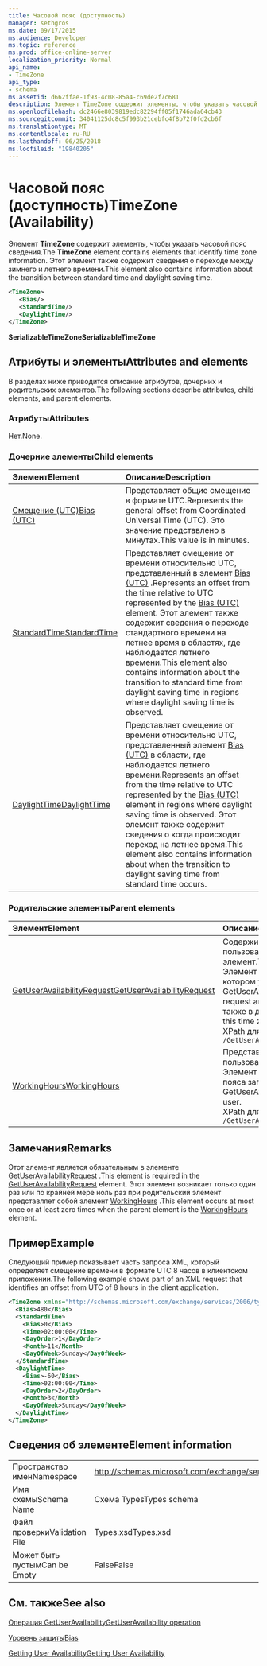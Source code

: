 ```yaml
---
title: Часовой пояс (доступность)
manager: sethgros
ms.date: 09/17/2015
ms.audience: Developer
ms.topic: reference
ms.prod: office-online-server
localization_priority: Normal
api_name:
- TimeZone
api_type:
- schema
ms.assetid: d662ffae-1f93-4c08-85a4-c69de2f7c681
description: Элемент TimeZone содержит элементы, чтобы указать часовой пояс сведения. Этот элемент также содержит сведения о переходе между зимнего и летнего времени.
ms.openlocfilehash: dc2466e8039819edc82294ff05f1746ada64cb43
ms.sourcegitcommit: 34041125dc8c5f993b21cebfc4f8b72f0fd2cb6f
ms.translationtype: MT
ms.contentlocale: ru-RU
ms.lasthandoff: 06/25/2018
ms.locfileid: "19840205"
---
```

# <a name="timezone-availability"></a><span data-ttu-id="373a6-104">Часовой пояс (доступность)</span><span class="sxs-lookup"><span data-stu-id="373a6-104">TimeZone (Availability)</span></span>

<span data-ttu-id="373a6-105">Элемент **TimeZone** содержит элементы, чтобы указать часовой пояс сведения.</span><span class="sxs-lookup"><span data-stu-id="373a6-105">The **TimeZone** element contains elements that identify time zone information.</span></span> <span data-ttu-id="373a6-106">Этот элемент также содержит сведения о переходе между зимнего и летнего времени.</span><span class="sxs-lookup"><span data-stu-id="373a6-106">This element also contains information about the transition between standard time and daylight saving time.</span></span> 
  
```xml
<TimeZone>
   <Bias/>
   <StandardTime/>
   <DaylightTime/>
</TimeZone>
```

 <span data-ttu-id="373a6-107">**SerializableTimeZone**</span><span class="sxs-lookup"><span data-stu-id="373a6-107">**SerializableTimeZone**</span></span>
## <a name="attributes-and-elements"></a><span data-ttu-id="373a6-108">Атрибуты и элементы</span><span class="sxs-lookup"><span data-stu-id="373a6-108">Attributes and elements</span></span>

<span data-ttu-id="373a6-109">В разделах ниже приводится описание атрибутов, дочерних и родительских элементов.</span><span class="sxs-lookup"><span data-stu-id="373a6-109">The following sections describe attributes, child elements, and parent elements.</span></span>
  
### <a name="attributes"></a><span data-ttu-id="373a6-110">Атрибуты</span><span class="sxs-lookup"><span data-stu-id="373a6-110">Attributes</span></span>

<span data-ttu-id="373a6-111">Нет.</span><span class="sxs-lookup"><span data-stu-id="373a6-111">None.</span></span>
  
### <a name="child-elements"></a><span data-ttu-id="373a6-112">Дочерние элементы</span><span class="sxs-lookup"><span data-stu-id="373a6-112">Child elements</span></span>

|<span data-ttu-id="373a6-113">**Элемент**</span><span class="sxs-lookup"><span data-stu-id="373a6-113">**Element**</span></span>|<span data-ttu-id="373a6-114">**Описание**</span><span class="sxs-lookup"><span data-stu-id="373a6-114">**Description**</span></span>|
|:-----|:-----|
|[<span data-ttu-id="373a6-115">Смещение (UTC)</span><span class="sxs-lookup"><span data-stu-id="373a6-115">Bias (UTC)</span></span>](bias-utc.md) <br/> |<span data-ttu-id="373a6-116">Представляет общие смещение в формате UTC.</span><span class="sxs-lookup"><span data-stu-id="373a6-116">Represents the general offset from Coordinated Universal Time (UTC).</span></span> <span data-ttu-id="373a6-117">Это значение представлено в минутах.</span><span class="sxs-lookup"><span data-stu-id="373a6-117">This value is in minutes.</span></span>  <br/> |
|[<span data-ttu-id="373a6-118">StandardTime</span><span class="sxs-lookup"><span data-stu-id="373a6-118">StandardTime</span></span>](standardtime.md) <br/> |<span data-ttu-id="373a6-119">Представляет смещение от времени относительно UTC, представленный в элемент [Bias (UTC)](bias-utc.md) .</span><span class="sxs-lookup"><span data-stu-id="373a6-119">Represents an offset from the time relative to UTC represented by the [Bias (UTC)](bias-utc.md) element.</span></span> <span data-ttu-id="373a6-120">Этот элемент также содержит сведения о переходе стандартного времени на летнее время в областях, где наблюдается летнего времени.</span><span class="sxs-lookup"><span data-stu-id="373a6-120">This element also contains information about the transition to standard time from daylight saving time in regions where daylight saving time is observed.</span></span>  <br/> |
|[<span data-ttu-id="373a6-121">DaylightTime</span><span class="sxs-lookup"><span data-stu-id="373a6-121">DaylightTime</span></span>](daylighttime.md) <br/> |<span data-ttu-id="373a6-122">Представляет смещение от времени относительно UTC, представленный элемент [Bias (UTC)](bias-utc.md) в области, где наблюдается летнего времени.</span><span class="sxs-lookup"><span data-stu-id="373a6-122">Represents an offset from the time relative to UTC represented by the [Bias (UTC)](bias-utc.md) element in regions where daylight saving time is observed.</span></span> <span data-ttu-id="373a6-123">Этот элемент также содержит сведения о когда происходит переход на летнее время.</span><span class="sxs-lookup"><span data-stu-id="373a6-123">This element also contains information about when the transition to daylight saving time from standard time occurs.</span></span>  <br/> |
   
### <a name="parent-elements"></a><span data-ttu-id="373a6-124">Родительские элементы</span><span class="sxs-lookup"><span data-stu-id="373a6-124">Parent elements</span></span>

|<span data-ttu-id="373a6-125">**Элемент**</span><span class="sxs-lookup"><span data-stu-id="373a6-125">**Element**</span></span>|<span data-ttu-id="373a6-126">**Описание**</span><span class="sxs-lookup"><span data-stu-id="373a6-126">**Description**</span></span>|
|:-----|:-----|
|[<span data-ttu-id="373a6-127">GetUserAvailabilityRequest</span><span class="sxs-lookup"><span data-stu-id="373a6-127">GetUserAvailabilityRequest</span></span>](getuseravailabilityrequest.md) <br/> |<span data-ttu-id="373a6-128">Содержит аргументы, используемые для получения сведений о доступности пользователя.</span><span class="sxs-lookup"><span data-stu-id="373a6-128">Contains the arguments used to obtain user availability information.</span></span> <span data-ttu-id="373a6-129">Это корневой элемент.</span><span class="sxs-lookup"><span data-stu-id="373a6-129">This is a root element.</span></span>  <br/> <span data-ttu-id="373a6-130">Элемент **TimeZone** в сообщении GetUserAvailabilityRequest представляет часовой пояс, в котором указаны значения даты и времени в запросе.</span><span class="sxs-lookup"><span data-stu-id="373a6-130">The **TimeZone** element in the GetUserAvailabilityRequest message represents the time zone in which the DateTime values in the request are specified.</span></span> <span data-ttu-id="373a6-131">Значения даты и времени, возвращаемые службы доступности могут также в данном часовом поясе.</span><span class="sxs-lookup"><span data-stu-id="373a6-131">The DateTime values returned by the Availability service are also in this time zone.</span></span>  <br/> <span data-ttu-id="373a6-132">XPath для этого элемента:</span><span class="sxs-lookup"><span data-stu-id="373a6-132">The following is the XPath to this element:</span></span>  <br/>  `/GetUserAvailabilityRequest` <br/> |
|[<span data-ttu-id="373a6-133">WorkingHours</span><span class="sxs-lookup"><span data-stu-id="373a6-133">WorkingHours</span></span>](workinghours-ex15websvcsotherref.md) <br/> |<span data-ttu-id="373a6-134">Представляет параметры часового пояса и рабочие часы для запрошенного почтового ящика пользователя.</span><span class="sxs-lookup"><span data-stu-id="373a6-134">Represents the time zone settings and working hours for the requested mailbox user.</span></span>  <br/> <span data-ttu-id="373a6-135">Элемент **TimeZone** в сообщении GetUserAvailabilityResponse представляет параметры часового пояса запрошенные почтового ящика пользователя.</span><span class="sxs-lookup"><span data-stu-id="373a6-135">The **TimeZone** element in the GetUserAvailabilityResponse message represents the time zone settings of the requested mailbox user.</span></span>  <br/> <span data-ttu-id="373a6-136">XPath для этого элемента:</span><span class="sxs-lookup"><span data-stu-id="373a6-136">The following is the XPath to this element:</span></span>  <br/>  `/GetUserAvailabilityResponse/FreeBusyResponseArray/FreeBusyResponse/FreeBusyView/WorkingHours` <br/> |
   
## <a name="remarks"></a><span data-ttu-id="373a6-137">Замечания</span><span class="sxs-lookup"><span data-stu-id="373a6-137">Remarks</span></span>

<span data-ttu-id="373a6-138">Этот элемент является обязательным в элементе [GetUserAvailabilityRequest](getuseravailabilityrequest.md) .</span><span class="sxs-lookup"><span data-stu-id="373a6-138">This element is required in the [GetUserAvailabilityRequest](getuseravailabilityrequest.md) element.</span></span> <span data-ttu-id="373a6-139">Этот элемент возникает только один раз или по крайней мере ноль раз при родительский элемент представляет собой элемент [WorkingHours](workinghours-ex15websvcsotherref.md) .</span><span class="sxs-lookup"><span data-stu-id="373a6-139">This element occurs at most once or at least zero times when the parent element is the [WorkingHours](workinghours-ex15websvcsotherref.md) element.</span></span> 
  
## <a name="example"></a><span data-ttu-id="373a6-140">Пример</span><span class="sxs-lookup"><span data-stu-id="373a6-140">Example</span></span>

<span data-ttu-id="373a6-141">Следующий пример показывает часть запроса XML, который определяет смещение времени в формате UTC 8 часов в клиентском приложении.</span><span class="sxs-lookup"><span data-stu-id="373a6-141">The following example shows part of an XML request that identifies an offset from UTC of 8 hours in the client application.</span></span>
  
```XML
<TimeZone xmlns="http://schemas.microsoft.com/exchange/services/2006/types">
  <Bias>480</Bias>
  <StandardTime>
    <Bias>0</Bias>
    <Time>02:00:00</Time>
    <DayOrder>1</DayOrder>
    <Month>11</Month>
    <DayOfWeek>Sunday</DayOfWeek>
  </StandardTime>
  <DaylightTime>
    <Bias>-60</Bias>
    <Time>02:00:00</Time>
    <DayOrder>2</DayOrder>
    <Month>3</Month>
    <DayOfWeek>Sunday</DayOfWeek>
  </DaylightTime>
</TimeZone>
```

## <a name="element-information"></a><span data-ttu-id="373a6-142">Сведения об элементе</span><span class="sxs-lookup"><span data-stu-id="373a6-142">Element information</span></span>

|||
|:-----|:-----|
|<span data-ttu-id="373a6-143">Пространство имен</span><span class="sxs-lookup"><span data-stu-id="373a6-143">Namespace</span></span>  <br/> |http://schemas.microsoft.com/exchange/services/2006/types  <br/> |
|<span data-ttu-id="373a6-144">Имя схемы</span><span class="sxs-lookup"><span data-stu-id="373a6-144">Schema Name</span></span>  <br/> |<span data-ttu-id="373a6-145">Схема Types</span><span class="sxs-lookup"><span data-stu-id="373a6-145">Types schema</span></span>  <br/> |
|<span data-ttu-id="373a6-146">Файл проверки</span><span class="sxs-lookup"><span data-stu-id="373a6-146">Validation File</span></span>  <br/> |<span data-ttu-id="373a6-147">Types.xsd</span><span class="sxs-lookup"><span data-stu-id="373a6-147">Types.xsd</span></span>  <br/> |
|<span data-ttu-id="373a6-148">Может быть пустым</span><span class="sxs-lookup"><span data-stu-id="373a6-148">Can be Empty</span></span>  <br/> |<span data-ttu-id="373a6-149">False</span><span class="sxs-lookup"><span data-stu-id="373a6-149">False</span></span>  <br/> |
   
## <a name="see-also"></a><span data-ttu-id="373a6-150">См. также</span><span class="sxs-lookup"><span data-stu-id="373a6-150">See also</span></span>



[<span data-ttu-id="373a6-151">Операция GetUserAvailability</span><span class="sxs-lookup"><span data-stu-id="373a6-151">GetUserAvailability operation</span></span>](getuseravailability-operation.md)
  
[<span data-ttu-id="373a6-152">Уровень защиты</span><span class="sxs-lookup"><span data-stu-id="373a6-152">Bias</span></span>](bias.md)


[<span data-ttu-id="373a6-153">Getting User Availability</span><span class="sxs-lookup"><span data-stu-id="373a6-153">Getting User Availability</span></span>](http://msdn.microsoft.com/library/d4133fcb-9b0f-4e6b-aadf-a389da83516a%28Office.15%29.aspx)

